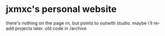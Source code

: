 # jxmxc's personal website

there's nothing on the page rn, but points to outwith studio. maybe i'll re-add projects later. old code in /archive